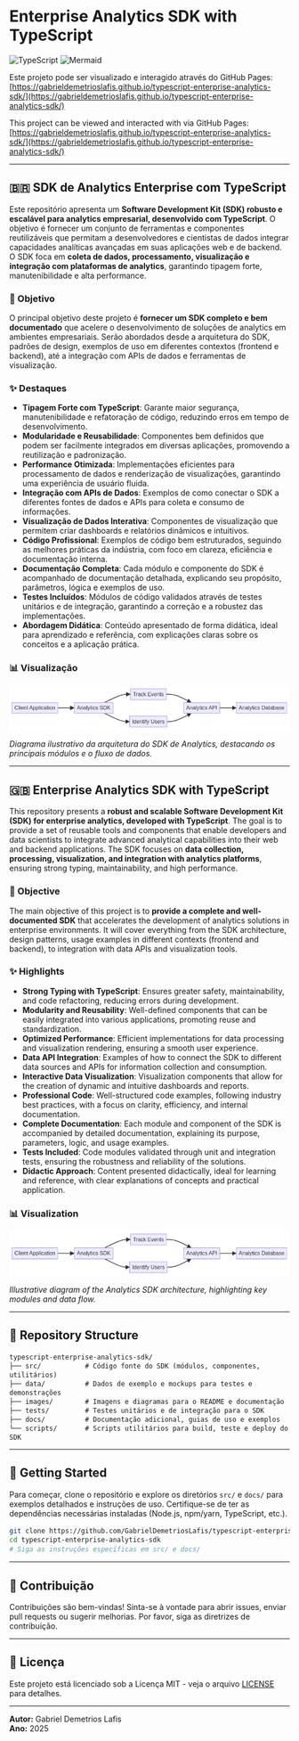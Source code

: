 # Enterprise Analytics SDK with TypeScript

![TypeScript](https://img.shields.io/badge/TypeScript-3.9%2B-blue?style=for-the-badge&logo=typescript)
![Mermaid](https://img.shields.io/badge/Diagrams-Mermaid-orange?style=for-the-badge&logo=mermaid)

Este projeto pode ser visualizado e interagido através do GitHub Pages: [https://gabrieldemetrioslafis.github.io/typescript-enterprise-analytics-sdk/](https://gabrieldemetrioslafis.github.io/typescript-enterprise-analytics-sdk/)

This project can be viewed and interacted with via GitHub Pages: [https://gabrieldemetrioslafis.github.io/typescript-enterprise-analytics-sdk/](https://gabrieldemetrioslafis.github.io/typescript-enterprise-analytics-sdk/)

---

## 🇧🇷 SDK de Analytics Enterprise com TypeScript

Este repositório apresenta um **Software Development Kit (SDK) robusto e escalável para analytics empresarial, desenvolvido com TypeScript**. O objetivo é fornecer um conjunto de ferramentas e componentes reutilizáveis que permitam a desenvolvedores e cientistas de dados integrar capacidades analíticas avançadas em suas aplicações web e de backend. O SDK foca em **coleta de dados, processamento, visualização e integração com plataformas de analytics**, garantindo tipagem forte, manutenibilidade e alta performance.

### 🎯 Objetivo

O principal objetivo deste projeto é **fornecer um SDK completo e bem documentado** que acelere o desenvolvimento de soluções de analytics em ambientes empresariais. Serão abordados desde a arquitetura do SDK, padrões de design, exemplos de uso em diferentes contextos (frontend e backend), até a integração com APIs de dados e ferramentas de visualização.

### ✨ Destaques

- **Tipagem Forte com TypeScript**: Garante maior segurança, manutenibilidade e refatoração de código, reduzindo erros em tempo de desenvolvimento.
- **Modularidade e Reusabilidade**: Componentes bem definidos que podem ser facilmente integrados em diversas aplicações, promovendo a reutilização e padronização.
- **Performance Otimizada**: Implementações eficientes para processamento de dados e renderização de visualizações, garantindo uma experiência de usuário fluida.
- **Integração com APIs de Dados**: Exemplos de como conectar o SDK a diferentes fontes de dados e APIs para coleta e consumo de informações.
- **Visualização de Dados Interativa**: Componentes de visualização que permitem criar dashboards e relatórios dinâmicos e intuitivos.
- **Código Profissional**: Exemplos de código bem estruturados, seguindo as melhores práticas da indústria, com foco em clareza, eficiência e documentação interna.
- **Documentação Completa**: Cada módulo e componente do SDK é acompanhado de documentação detalhada, explicando seu propósito, parâmetros, lógica e exemplos de uso.
- **Testes Incluídos**: Módulos de código validados através de testes unitários e de integração, garantindo a correção e a robustez das implementações.
- **Abordagem Didática**: Conteúdo apresentado de forma didática, ideal para aprendizado e referência, com explicações claras sobre os conceitos e a aplicação prática.

### 📊 Visualização

![TypeScript Analytics SDK Architecture](images/typescript_enterprise_analytics_sdk.png)

*Diagrama ilustrativo da arquitetura do SDK de Analytics, destacando os principais módulos e o fluxo de dados.*

---

## 🇬🇧 Enterprise Analytics SDK with TypeScript

This repository presents a **robust and scalable Software Development Kit (SDK) for enterprise analytics, developed with TypeScript**. The goal is to provide a set of reusable tools and components that enable developers and data scientists to integrate advanced analytical capabilities into their web and backend applications. The SDK focuses on **data collection, processing, visualization, and integration with analytics platforms**, ensuring strong typing, maintainability, and high performance.

### 🎯 Objective

The main objective of this project is to **provide a complete and well-documented SDK** that accelerates the development of analytics solutions in enterprise environments. It will cover everything from the SDK architecture, design patterns, usage examples in different contexts (frontend and backend), to integration with data APIs and visualization tools.

### ✨ Highlights

- **Strong Typing with TypeScript**: Ensures greater safety, maintainability, and code refactoring, reducing errors during development.
- **Modularity and Reusability**: Well-defined components that can be easily integrated into various applications, promoting reuse and standardization.
- **Optimized Performance**: Efficient implementations for data processing and visualization rendering, ensuring a smooth user experience.
- **Data API Integration**: Examples of how to connect the SDK to different data sources and APIs for information collection and consumption.
- **Interactive Data Visualization**: Visualization components that allow for the creation of dynamic and intuitive dashboards and reports.
- **Professional Code**: Well-structured code examples, following industry best practices, with a focus on clarity, efficiency, and internal documentation.
- **Complete Documentation**: Each module and component of the SDK is accompanied by detailed documentation, explaining its purpose, parameters, logic, and usage examples.
- **Tests Included**: Code modules validated through unit and integration tests, ensuring the robustness and reliability of the solutions.
- **Didactic Approach**: Content presented didactically, ideal for learning and reference, with clear explanations of concepts and practical application.

### 📊 Visualization

![TypeScript Analytics SDK Architecture](images/typescript_enterprise_analytics_sdk.png)

*Illustrative diagram of the Analytics SDK architecture, highlighting key modules and data flow.*

---

## 📁 Repository Structure

```
typescript-enterprise-analytics-sdk/
├── src/           # Código fonte do SDK (módulos, componentes, utilitários)
├── data/          # Dados de exemplo e mockups para testes e demonstrações
├── images/        # Imagens e diagramas para o README e documentação
├── tests/         # Testes unitários e de integração para o SDK
├── docs/          # Documentação adicional, guias de uso e exemplos
└── scripts/       # Scripts utilitários para build, teste e deploy do SDK
```

---

## 🚀 Getting Started

Para começar, clone o repositório e explore os diretórios `src/` e `docs/` para exemplos detalhados e instruções de uso. Certifique-se de ter as dependências necessárias instaladas (Node.js, npm/yarn, TypeScript, etc.).

```bash
git clone https://github.com/GabrielDemetriosLafis/typescript-enterprise-analytics-sdk.git
cd typescript-enterprise-analytics-sdk
# Siga as instruções específicas em src/ e docs/
```

---

## 🤝 Contribuição

Contribuições são bem-vindas! Sinta-se à vontade para abrir issues, enviar pull requests ou sugerir melhorias. Por favor, siga as diretrizes de contribuição.

---

## 📝 Licença

Este projeto está licenciado sob a Licença MIT - veja o arquivo [LICENSE](LICENSE) para detalhes.

---

**Autor:** Gabriel Demetrios Lafis  
**Ano:** 2025


